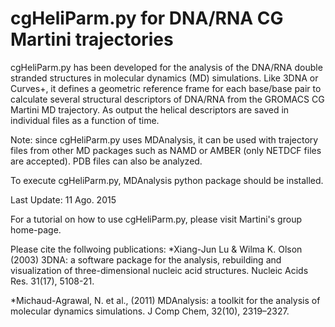 # cgHeliParm.py for DNA/RNA CG Martini trajectories
cgHeliParm.py has been developed for the analysis of the DNA/RNA double stranded structures in molecular dynamics (MD) simulations. Like 3DNA or Curves+, it defines a geometric reference frame for each base/base pair to calculate several structural descriptors of DNA/RNA from the GROMACS CG Martini MD trajectory. As output the helical descriptors are saved in individual files as a function of time.

Note: since cgHeliParm.py uses MDAnalysis, it can be used with trajectory files from other MD packages such as NAMD or AMBER (only NETDCF files are accepted).  PDB files can also be analyzed.

To execute cgHeliParm.py, MDAnalysis python package should be installed.

Last Update: 11 Ago. 2015

For a tutorial on how to use cgHeliParm.py, please visit Martini's group home-page.

Please cite the follwoing publications:
*Xiang-Jun Lu & Wilma K. Olson (2003)
3DNA: a software package for the analysis, rebuilding and visualization of three-dimensional nucleic acid structures.
Nucleic Acids Res. 31(17), 5108-21.

*Michaud-Agrawal, N. et al., (2011) 
MDAnalysis: a toolkit for the analysis of molecular dynamics simulations. 
J Comp Chem, 32(10), 2319–2327.
